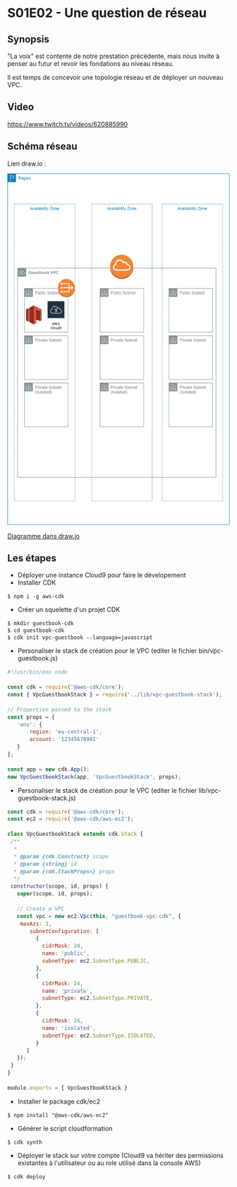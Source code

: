 # S01E02 - Une question de réseau 

## Synopsis
"La voix" est contente de notre prestation précédente, mais nous invite à penser au futur et revoir les fondations au niveau réseau.

Il est temps de concevoir une topologie réseau et de déployer un nouveau VPC.

## Video
https://www.twitch.tv/videos/620885990

## Schéma réseau


Lien draw.io :

![VPC Design](https://github.com/alfallouji/LIVE-CODING/blob/master/episodes/assets/vpc_design.png)


[Diagramme dans draw.io](https://www.draw.io/?lightbox=1&highlight=0000ff&edit=_blank&layers=1&nav=1&title=VPC%20Design#R7Zpdb%2BI4FIZ%2FDdLuRVES5%2FMSaOmMNLtbDdKMtDfIJCZYdeIoMR%2BdX7%2FHxIHEDtuOVGZghhaV%2BLWxnXOe42PcDNAk2z2WuFj9xRPCBo6V7AbofuA4kR3CXym8KMG1ayEtaVJLLWFGvxElWkpd04RUnYaCcyZo0RVjnuckFh0NlyXfdpstOeuOWuCUGMIsxsxUv9JErGo19Kyj%2FoHQdNWMbFuqJsNNYyVUK5zwbUtCDwM0KTkX9VW2mxAmbdfYpf7c9ETtYWIlycVbPvCZj6NSjEq8Rv8s0N%2BBu8PPd17dywaztbrhzySlPFdTFi%2BNHQpOc7G3pTeGFww1sQYe1Exkaeh4mqCXg65gmyXZR1fQy0FXsPXubW18W59gSzBKne4tbXyrNUF4oTFfC0ZzMjlQZ4GYljih4I0JZ7wELec5WG%2B8EhmDkg2X2xUVZFbgWFp1CwED2pLnQnFvO01ZGV72CtwU8jrbpTLChnhbucO05OtiP%2BRHIL%2B3dl7WnoQeRMmfSTOrgYNsN3gYj%2BRYlDFtthtSCgr8jxhNZceCy3GwKjGyFLJHuAWap5%2F2pXtkqWn3DZHgakUSdS8mswpjOSrZtSTF8CPhGRHlCzRpapt4UgtKoIrbY3T6vtJW7ci0XKVitSSkh76PUQMXKnC%2BI4h8I4hGG0wZXlBGhZz6v9K0ekT12P60ow5WtE%2B6SOfmlEPewwdu1we2bzrBDnucEIbn8kHwu%2FkABRfng%2FB384EXXpwPIsMHA8dncs1ewEUqLx7XpBILzp%2Bh3ZenSVMPwx2aGE66hny3KeI%2BdsIgsiP%2FrMnuMMS7JzuvCxjyTMC8qAcw3zkXYM3GvEXY03rBaAzabL3IibhKeKp66r8aP1qScO2eBQr17ZbQ2fixb%2FxcDT8o8i6OH%2BfGz9Xw41uXt%2F4gk5%2BSbrAgLYB8nElD5ouquNbd0K8JlJ7QvJ4N0Y8Gyr0Bdb1AQYYbWu0f%2F%2BL4Ms9ob3xdDV96BrwEoMzzShMo64%2BPFWegJX%2FeaLoYmvT050c%2Fnybz5PVG03XQpOc%2B%2B%2BLYMk%2BUb2xdB1t63rsEmvrOxt8CTMc2jeE%2F4QVhT7yiYv9P1vsFF4Jnr3omBpOSsotbDzpoSGU7AGOeAtpb%2FKJhAL6beqGH%2FNNAv4MXXad7%2FoN6vr%2F7kenEwDmTD5tj7evw4aaI5zn%2BuS50tC0DCh3DhV5PHHruuVxoHgAbLmysSbP94zltQ%2Fe75lWPMlkxxvGzXHTzpOWD5f4HmuwHG1XFERrcFJZ0J%2BEZq%2Fncr4SQzx%2BNpCWcaZzkzpDCAr%2BkeULKYQwjOtMECwxvUq%2FgHWf4G8%2FvgIu7SpA8pkyq%2B8eFpjPBS%2Bh4PgdmoU7M7wmjcEsv89HX2bypfawpurOdcFjk6XtsJ33teK7ny0kQ9oR3eC42zMNdsAAIE8bXSfS2UNdSHPxO5RROxZiRdg9AaMF66OhNa0lGk4T1ZeoDkv%2B3nLy2A2nus9mB2MdsLzP9qf1IUfJkHYt6MzIuenclcW3q91l8UNgFzA3MxccxAYu%2Bfw8AxeOzdPu61gOJ6OE%2F)


## Les étapes

 * Déployer une instance Cloud9 pour faire le dévelopement
 * Installer CDK
 
 ```console
 $ npm i -g aws-cdk
```

 * Créer un squelette d'un projet CDK
 
 ```console 
 $ mkdir guestbook-cdk
 $ cd guestbook-cdk
 $ cdk init vpc-guestbook --language=javascript
```

* Personaliser le stack de création pour le VPC (editer le fichier bin/vpc-guestbook.js)
 
 ```javascript 
 #!/usr/bin/env node

const cdk = require('@aws-cdk/core');
const { VpcGuestbookStack } = require('../lib/vpc-guestbook-stack');

// Properties passed to the stack
const props = {
    'env': {
        region: 'eu-central-1',
        account: '12345678901'
    }
};

const app = new cdk.App();
new VpcGuestbookStack(app, 'VpcGuestbookStack', props);

```

 * Personaliser le stack de création pour le VPC (editer le fichier lib/vpc-guestbook-stack.js)
 
 ```javascript 
const cdk = require('@aws-cdk/core');
const ec2 = require('@aws-cdk/aws-ec2');

class VpcGuestbookStack extends cdk.Stack {
  /**
   *
   * @param {cdk.Construct} scope
   * @param {string} id
   * @param {cdk.StackProps=} props
   */
  constructor(scope, id, props) {
    super(scope, id, props);

    // Create a VPC
    const vpc = new ec2.Vpc(this, "guestbook-vpc-cdk", {
     maxAzs: 3,
    	subnetConfiguration: [
          {
            cidrMask: 24,
            name: 'public',
            subnetType: ec2.SubnetType.PUBLIC,
          },
          {
            cidrMask: 24,
            name: 'private',
            subnetType: ec2.SubnetType.PRIVATE,
          },
          {
            cidrMask: 24,
            name: 'isolated',
            subnetType: ec2.SubnetType.ISOLATED,
          }
       ]
    });
  }
}

module.exports = { VpcGuestbookStack }
```

* Installer le package cdk/ec2 

 ```console 
 $ npm install "@aws-cdk/aws-ec2"
```

* Générer le script cloudformation

 ```console 
 $ cdk synth
```

* Déployer le stack sur votre compte (Cloud9 va hériter des permissions existantes à l'utilisateur ou au role utilisé dans la console AWS)

 ```console 
 $ cdk deploy
```
